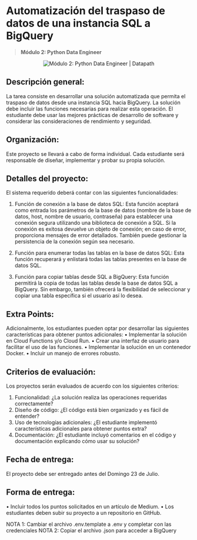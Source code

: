 # Automatización del traspaso de datos de una instancia SQL a BigQuery

> **Módulo 2: Python Data Engineer**

<p align="center">
  <img src="https://softr-prod.imgix.net/applications/b5cdb0d1-ba69-48f8-961f-8a89c9e7b1fd/assets/33448eb3-f23f-4e71-a164-872d3ec70526.png" alt="Módulo 2: Python Data Engineer | Datapath">
</p>

## Descripción general: 
La tarea consiste en desarrollar una solución automatizada que permita el traspaso de 
datos desde una instancia SQL hacia BigQuery. La solución debe incluir las funciones 
necesarias para realizar esta operación. El estudiante debe usar las mejores prácticas 
de desarrollo de software y considerar las consideraciones de rendimiento y seguridad. 
 
## Organización: 
Este proyecto se llevará a cabo de forma individual. Cada estudiante será responsable 
de diseñar, implementar y probar su propia solución. 
 
## Detalles del proyecto: 
El sistema requerido deberá contar con las siguientes funcionalidades: 
1. Función de conexión a la base de datos SQL: Esta función aceptará como 
entrada los parámetros de la base de datos (nombre de la base de datos, host, 
nombre de usuario, contraseña) para establecer una conexión segura utilizando 
una biblioteca de conexión a SQL. Si la conexión es exitosa devuelve un objeto 
de conexión; en caso de error, proporciona mensajes de error detallados. 
También puede gestionar la persistencia de la conexión según sea necesario. 
 
2. Función para enumerar todas las tablas en la base de datos SQL: Esta 
función recuperará y enlistará todas las tablas presentes en la base de datos 
SQL. 
 
3. Función para copiar tablas desde SQL a BigQuery: Esta función permitirá la 
copia de todas las tablas desde la base de datos SQL a BigQuery. Sin embargo, 
también ofrecerá la flexibilidad de seleccionar y copiar una tabla específica si el 
usuario así lo desea. 

## Extra Points:
Adicionalmente, los estudiantes pueden optar por desarrollar las siguientes 
características para obtener puntos adicionales: 
• Implementar la solución en Cloud Functions y/o Cloud Run. 
• Crear una interfaz de usuario para facilitar el uso de las funciones. 
• Implementar la solución en un contenedor Docker. 
• Incluir un manejo de errores robusto. 
 
## Criterios de evaluación: 
Los proyectos serán evaluados de acuerdo con los siguientes criterios: 
1. Funcionalidad: ¿La solución realiza las operaciones requeridas correctamente? 
2. Diseño de código: ¿El código está bien organizado y es fácil de entender? 
3. Uso de tecnologías adicionales: ¿El estudiante implementó características 
adicionales para obtener puntos extra? 
4. Documentación: ¿El estudiante incluyó comentarios en el código y 
documentación explicando cómo usar su solución? 
 
## Fecha de entrega: 
El proyecto debe ser entregado antes del Domingo 23 de Julio. 
 
## Forma de entrega: 
• Incluir todos los puntos solicitados en un artículo de Medium.
• Los estudiantes deben subir su proyecto a un repositorio en GitHub.

NOTA 1: Cambiar el archivo .env.template a .env y completar con las credenciales
NOTA 2: Copiar el archivo .json para acceder a BigQuery